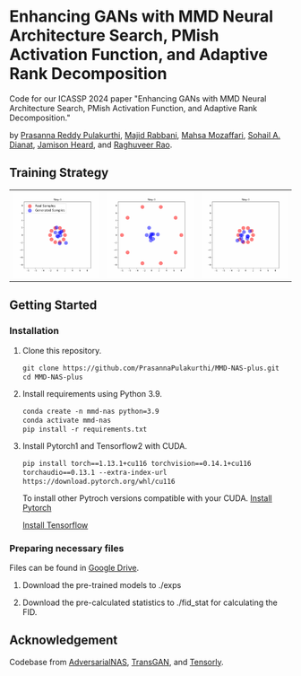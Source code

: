 # Enhancing GANs with MMD Neural Architecture Search, PMish Activation Function, and Adaptive Rank Decomposition
Code for our ICASSP 2024 paper "Enhancing GANs with MMD Neural Architecture Search, PMish Activation Function, and Adaptive Rank Decomposition."

by [Prasanna Reddy Pulakurthi](https://prasannapulakurthi.com/), [Majid Rabbani](https://www.rit.edu/directory/mxreee-majid-rabbani), [Mahsa Mozaffari](https://mahsamozaffari.com/), [Sohail A. Dianat](https://www.rit.edu/directory/sadeee-sohail-dianat), [Jamison Heard](https://www.rit.edu/directory/jrheee-jamison-heard), and [Raghuveer Rao](https://ieeexplore.ieee.org/author/37281258600).


## Training Strategy

| | | |
| :---: | :---: | :---: |
|<img src="assets/Sec3B/Images/training_animation_R2.gif" title="Small Upper Bound"/> | <img src="assets/Sec3B/Images/training_animation_R8.gif" title="Large Upper Bound"/> | <img src="assets/Sec3B/Images/training_animation_R2_8.gif" title="Increasing Upper Bound"/> |


## Getting Started
### Installation
1. Clone this repository.

    ~~~
    git clone https://github.com/PrasannaPulakurthi/MMD-NAS-plus.git
    cd MMD-NAS-plus
    ~~~
   
2. Install requirements using Python 3.9.

    ~~~
    conda create -n mmd-nas python=3.9
    conda activate mmd-nas
    pip install -r requirements.txt
    ~~~
    
2. Install Pytorch1 and Tensorflow2 with CUDA.

    ~~~
    pip install torch==1.13.1+cu116 torchvision==0.14.1+cu116 torchaudio==0.13.1 --extra-index-url https://download.pytorch.org/whl/cu116
    ~~~
    To install other Pytroch versions compatible with your CUDA. [Install Pytorch](https://pytorch.org/get-started/previous-versions/)
   
    [Install Tensorflow](https://www.tensorflow.org/install/pip#windows-native)
   
### Preparing necessary files

Files can be found in [Google Drive](https://drive.google.com/drive/folders/1xB6Y-btreBtyVZ-kdGTIZgLTjsv7H4Pd?usp=sharing).

1. Download the pre-trained models to ./exps
    
2. Download the pre-calculated statistics to ./fid_stat for calculating the FID.


## Acknowledgement
Codebase from [AdversarialNAS](https://github.com/chengaopro/AdversarialNAS), [TransGAN](https://github.com/VITA-Group/TransGAN), and [Tensorly](https://github.com/tensorly/tensorly).
